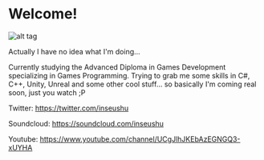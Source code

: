 # Welcome!

![alt tag](http://s10.postimg.org/4u2fr3v8l/inseushu_avatar.jpg)

Actually I have no idea what I'm doing...

Currently studying the Advanced Diploma in Games Development specializing in Games Programming. Trying to grab me some skills in C#, C++, Unity, Unreal and some other cool stuff... so basically I'm coming real soon, just you watch ;P

Twitter: https://twitter.com/inseushu

Soundcloud: https://soundcloud.com/inseushu

Youtube: https://www.youtube.com/channel/UCgJlhJKEbAzEGNGQ3-xUYHA

